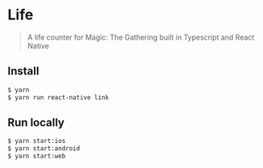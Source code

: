 # Life 

> A life counter for Magic: The Gathering built in Typescript and React Native

## Install

```sh
$ yarn
$ yarn run react-native link
```

## Run locally

```sh
$ yarn start:ios
$ yarn start:android
$ yarn start:web
```
